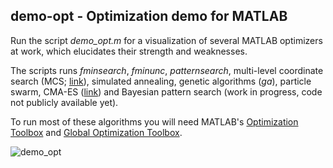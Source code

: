 ## demo-opt - Optimization demo for MATLAB

Run the script *demo_opt.m* for a visualization of several MATLAB optimizers at work, which elucidates their strength and weaknesses.

The scripts runs *fminsearch*, *fminunc*, *patternsearch*, multi-level coordinate search (MCS; [link](http://www.mat.univie.ac.at/~neum/software/mcs/)), simulated annealing, genetic algorithms (*ga*), particle swarm, CMA-ES ([link](https://www.lri.fr/~hansen/cmaesintro.html)) and Bayesian pattern search (work in progress, code not publicly available yet).

To run most of these algorithms you will need MATLAB's [Optimization Toolbox](http://www.mathworks.com/products/optimization/) and [Global Optimization Toolbox](http://www.mathworks.com/products/global-optimization/).

![demo_opt](http://luigiacerbi.com/wp-content/uploads/2016/05/demo_opt.png)
